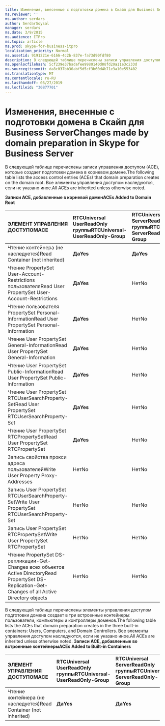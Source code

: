 ```yaml
---
title: Изменения, внесенные с подготовки домена в Скайп для Business Server
ms.reviewer: ''
ms.author: serdars
author: SerdarSoysal
manager: serdars
ms.date: 3/9/2015
ms.audience: ITPro
ms.topic: article
ms.prod: skype-for-business-itpro
localization_priority: Normal
ms.assetid: 9191221e-6166-4c2b-837e-fa73d90fdf80
description: В следующей таблице перечислены записи управления доступом (ACE), которые создает подготовки домена в корневом домене. Все элементы управления доступом наследуются, если не указано иное.
ms.openlocfilehash: 5cf239e37badafee9980140d08fd20a11e3c233d
ms.sourcegitcommit: da8c037bb30abf5d5cf3b60d4b71e3a10e553402
ms.translationtype: MT
ms.contentlocale: ru-RU
ms.lasthandoff: 03/27/2019
ms.locfileid: "30877701"
---
```

# <a name="changes-made-by-domain-preparation-in-skype-for-business-server"></a><span data-ttu-id="b1599-104">Изменения, внесенные с подготовки домена в Скайп для Business Server</span><span class="sxs-lookup"><span data-stu-id="b1599-104">Changes made by domain preparation in Skype for Business Server</span></span>
 
<span data-ttu-id="b1599-105">В следующей таблице перечислены записи управления доступом (ACE), которые создает подготовки домена в корневом домене.</span><span class="sxs-lookup"><span data-stu-id="b1599-105">The following table lists the access control entries (ACEs) that domain preparation creates on the domain root.</span></span> <span data-ttu-id="b1599-106">Все элементы управления доступом наследуются, если не указано иное.</span><span class="sxs-lookup"><span data-stu-id="b1599-106">All ACEs are inherited unless otherwise noted.</span></span>
  
<span data-ttu-id="b1599-107">**Записи ACE, добавленные в корневой домен**</span><span class="sxs-lookup"><span data-stu-id="b1599-107">**ACEs Added to Domain Root**</span></span>

|<span data-ttu-id="b1599-108">**ЭЛЕМЕНТ УПРАВЛЕНИЯ ДОСТУПОМ**</span><span class="sxs-lookup"><span data-stu-id="b1599-108">**ACE**</span></span>|<span data-ttu-id="b1599-109">**RTCUniversal UserReadOnly группы**</span><span class="sxs-lookup"><span data-stu-id="b1599-109">**RTCUniversal-UserReadOnly-Group**</span></span>|<span data-ttu-id="b1599-110">**RTCUniversal ServerReadOnly группы**</span><span class="sxs-lookup"><span data-stu-id="b1599-110">**RTCUniversal-ServerReadOnly-Group**</span></span>|<span data-ttu-id="b1599-111">**RTCUniversal UserAdmins**</span><span class="sxs-lookup"><span data-stu-id="b1599-111">**RTCUniversal-UserAdmins**</span></span>|<span data-ttu-id="b1599-112">**RTCHSUniversal служб**</span><span class="sxs-lookup"><span data-stu-id="b1599-112">**RTCHSUniversal-Services**</span></span>|<span data-ttu-id="b1599-113">**Прошедшие проверку**</span><span class="sxs-lookup"><span data-stu-id="b1599-113">**Authenticated-Users**</span></span>|
|:-----|:-----|:-----|:-----|:-----|:-----|
|<span data-ttu-id="b1599-114">Чтение контейнера (не наследуется)</span><span class="sxs-lookup"><span data-stu-id="b1599-114">Read Container (not inherited)</span></span>  <br/> |<span data-ttu-id="b1599-115">**Да**</span><span class="sxs-lookup"><span data-stu-id="b1599-115">**Yes**</span></span> <br/> |<span data-ttu-id="b1599-116">**Да**</span><span class="sxs-lookup"><span data-stu-id="b1599-116">**Yes**</span></span> <br/> |<span data-ttu-id="b1599-117">Нет</span><span class="sxs-lookup"><span data-stu-id="b1599-117">No</span></span>  <br/> |<span data-ttu-id="b1599-118">Нет</span><span class="sxs-lookup"><span data-stu-id="b1599-118">No</span></span>  <br/> |<span data-ttu-id="b1599-119">Нет</span><span class="sxs-lookup"><span data-stu-id="b1599-119">No</span></span>  <br/> |
|<span data-ttu-id="b1599-120">Чтение PropertySet User-Account-Restrictions пользователя</span><span class="sxs-lookup"><span data-stu-id="b1599-120">Read User PropertySet User-Account-Restrictions</span></span>  <br/> |<span data-ttu-id="b1599-121">**Да**</span><span class="sxs-lookup"><span data-stu-id="b1599-121">**Yes**</span></span> <br/> |<span data-ttu-id="b1599-122">Нет</span><span class="sxs-lookup"><span data-stu-id="b1599-122">No</span></span>  <br/> |<span data-ttu-id="b1599-123">Нет</span><span class="sxs-lookup"><span data-stu-id="b1599-123">No</span></span>  <br/> |<span data-ttu-id="b1599-124">Нет</span><span class="sxs-lookup"><span data-stu-id="b1599-124">No</span></span>  <br/> |<span data-ttu-id="b1599-125">Нет</span><span class="sxs-lookup"><span data-stu-id="b1599-125">No</span></span>  <br/> |
|<span data-ttu-id="b1599-126">Чтение пользователя PropertySet Personal-Information</span><span class="sxs-lookup"><span data-stu-id="b1599-126">Read User PropertySet Personal-Information</span></span>  <br/> |<span data-ttu-id="b1599-127">**Да**</span><span class="sxs-lookup"><span data-stu-id="b1599-127">**Yes**</span></span> <br/> |<span data-ttu-id="b1599-128">Нет</span><span class="sxs-lookup"><span data-stu-id="b1599-128">No</span></span>  <br/> |<span data-ttu-id="b1599-129">Нет</span><span class="sxs-lookup"><span data-stu-id="b1599-129">No</span></span>  <br/> |<span data-ttu-id="b1599-130">Нет</span><span class="sxs-lookup"><span data-stu-id="b1599-130">No</span></span>  <br/> |<span data-ttu-id="b1599-131">Нет</span><span class="sxs-lookup"><span data-stu-id="b1599-131">No</span></span>  <br/> |
|<span data-ttu-id="b1599-132">Чтение User PropertySet General-Information</span><span class="sxs-lookup"><span data-stu-id="b1599-132">Read User PropertySet General-Information</span></span>  <br/> |<span data-ttu-id="b1599-133">**Да**</span><span class="sxs-lookup"><span data-stu-id="b1599-133">**Yes**</span></span> <br/> |<span data-ttu-id="b1599-134">Нет</span><span class="sxs-lookup"><span data-stu-id="b1599-134">No</span></span>  <br/> |<span data-ttu-id="b1599-135">Нет</span><span class="sxs-lookup"><span data-stu-id="b1599-135">No</span></span>  <br/> |<span data-ttu-id="b1599-136">Нет</span><span class="sxs-lookup"><span data-stu-id="b1599-136">No</span></span>  <br/> |<span data-ttu-id="b1599-137">Нет</span><span class="sxs-lookup"><span data-stu-id="b1599-137">No</span></span>  <br/> |
|<span data-ttu-id="b1599-138">Чтение User PropertySet Public-Information</span><span class="sxs-lookup"><span data-stu-id="b1599-138">Read User PropertySet Public-Information</span></span>  <br/> |<span data-ttu-id="b1599-139">**Да**</span><span class="sxs-lookup"><span data-stu-id="b1599-139">**Yes**</span></span> <br/> |<span data-ttu-id="b1599-140">Нет</span><span class="sxs-lookup"><span data-stu-id="b1599-140">No</span></span>  <br/> |<span data-ttu-id="b1599-141">Нет</span><span class="sxs-lookup"><span data-stu-id="b1599-141">No</span></span>  <br/> |<span data-ttu-id="b1599-142">Нет</span><span class="sxs-lookup"><span data-stu-id="b1599-142">No</span></span>  <br/> |<span data-ttu-id="b1599-143">Нет</span><span class="sxs-lookup"><span data-stu-id="b1599-143">No</span></span>  <br/> |
|<span data-ttu-id="b1599-144">Чтение User PropertySet RTCUserSearchProperty-Set</span><span class="sxs-lookup"><span data-stu-id="b1599-144">Read User PropertySet RTCUserSearchProperty-Set</span></span>  <br/> |<span data-ttu-id="b1599-145">**Да**</span><span class="sxs-lookup"><span data-stu-id="b1599-145">**Yes**</span></span> <br/> |<span data-ttu-id="b1599-146">Нет</span><span class="sxs-lookup"><span data-stu-id="b1599-146">No</span></span>  <br/> |<span data-ttu-id="b1599-147">Нет</span><span class="sxs-lookup"><span data-stu-id="b1599-147">No</span></span>  <br/> |<span data-ttu-id="b1599-148">Нет</span><span class="sxs-lookup"><span data-stu-id="b1599-148">No</span></span>  <br/> |<span data-ttu-id="b1599-149">**Да**</span><span class="sxs-lookup"><span data-stu-id="b1599-149">**Yes**</span></span> <br/> |
|<span data-ttu-id="b1599-150">Чтение User PropertySet RTCPropertySet</span><span class="sxs-lookup"><span data-stu-id="b1599-150">Read User PropertySet RTCPropertySet</span></span>  <br/> |<span data-ttu-id="b1599-151">**Да**</span><span class="sxs-lookup"><span data-stu-id="b1599-151">**Yes**</span></span> <br/> |<span data-ttu-id="b1599-152">Нет</span><span class="sxs-lookup"><span data-stu-id="b1599-152">No</span></span>  <br/> |<span data-ttu-id="b1599-153">Нет</span><span class="sxs-lookup"><span data-stu-id="b1599-153">No</span></span>  <br/> |<span data-ttu-id="b1599-154">Нет</span><span class="sxs-lookup"><span data-stu-id="b1599-154">No</span></span>  <br/> |<span data-ttu-id="b1599-155">Нет</span><span class="sxs-lookup"><span data-stu-id="b1599-155">No</span></span>  <br/> |
|<span data-ttu-id="b1599-156">Запись свойства прокси адреса пользователей</span><span class="sxs-lookup"><span data-stu-id="b1599-156">Write User Property Proxy-Addresses</span></span>  <br/> |<span data-ttu-id="b1599-157">Нет</span><span class="sxs-lookup"><span data-stu-id="b1599-157">No</span></span>  <br/> |<span data-ttu-id="b1599-158">Нет</span><span class="sxs-lookup"><span data-stu-id="b1599-158">No</span></span>  <br/> |<span data-ttu-id="b1599-159">**Да**</span><span class="sxs-lookup"><span data-stu-id="b1599-159">**Yes**</span></span> <br/> |<span data-ttu-id="b1599-160">Нет</span><span class="sxs-lookup"><span data-stu-id="b1599-160">No</span></span>  <br/> |<span data-ttu-id="b1599-161">Нет</span><span class="sxs-lookup"><span data-stu-id="b1599-161">No</span></span>  <br/> |
|<span data-ttu-id="b1599-162">Запись User PropertySet RTCUserSearchProperty-Set</span><span class="sxs-lookup"><span data-stu-id="b1599-162">Write User PropertySet RTCUserSearchProperty-Set</span></span>  <br/> |<span data-ttu-id="b1599-163">Нет</span><span class="sxs-lookup"><span data-stu-id="b1599-163">No</span></span>  <br/> |<span data-ttu-id="b1599-164">Нет</span><span class="sxs-lookup"><span data-stu-id="b1599-164">No</span></span>  <br/> |<span data-ttu-id="b1599-165">**Да**</span><span class="sxs-lookup"><span data-stu-id="b1599-165">**Yes**</span></span> <br/> |<span data-ttu-id="b1599-166">Нет</span><span class="sxs-lookup"><span data-stu-id="b1599-166">No</span></span>  <br/> |<span data-ttu-id="b1599-167">Нет</span><span class="sxs-lookup"><span data-stu-id="b1599-167">No</span></span>  <br/> |
|<span data-ttu-id="b1599-168">Запись User PropertySet RTCPropertySet</span><span class="sxs-lookup"><span data-stu-id="b1599-168">Write User PropertySet RTCPropertySet</span></span>  <br/> |<span data-ttu-id="b1599-169">Нет</span><span class="sxs-lookup"><span data-stu-id="b1599-169">No</span></span>  <br/> |<span data-ttu-id="b1599-170">Нет</span><span class="sxs-lookup"><span data-stu-id="b1599-170">No</span></span>  <br/> |<span data-ttu-id="b1599-171">**Да**</span><span class="sxs-lookup"><span data-stu-id="b1599-171">**Yes**</span></span> <br/> |<span data-ttu-id="b1599-172">Нет</span><span class="sxs-lookup"><span data-stu-id="b1599-172">No</span></span>  <br/> |<span data-ttu-id="b1599-173">Нет</span><span class="sxs-lookup"><span data-stu-id="b1599-173">No</span></span>  <br/> |
|<span data-ttu-id="b1599-174">Чтение PropertySet DS-репликации-Get-Changes всех объектов Active Directory</span><span class="sxs-lookup"><span data-stu-id="b1599-174">Read PropertySet DS-Replication-Get-Changes of all Active Directory objects</span></span>  <br/> |<span data-ttu-id="b1599-175">Нет</span><span class="sxs-lookup"><span data-stu-id="b1599-175">No</span></span>  <br/> |<span data-ttu-id="b1599-176">Нет</span><span class="sxs-lookup"><span data-stu-id="b1599-176">No</span></span>  <br/> |<span data-ttu-id="b1599-177">Нет</span><span class="sxs-lookup"><span data-stu-id="b1599-177">No</span></span>  <br/> |<span data-ttu-id="b1599-178">**Да**</span><span class="sxs-lookup"><span data-stu-id="b1599-178">**Yes**</span></span> <br/> |<span data-ttu-id="b1599-179">Нет</span><span class="sxs-lookup"><span data-stu-id="b1599-179">No</span></span>  <br/> |
   
<span data-ttu-id="b1599-180">В следующей таблице перечислены элементы управления доступом подготовки домена создает в три встроенные контейнеры: пользователи, компьютеры и контроллеры доменов.</span><span class="sxs-lookup"><span data-stu-id="b1599-180">The following table lists the ACEs that domain preparation creates in the three built-in containers: Users, Computers, and Domain Controllers.</span></span> <span data-ttu-id="b1599-181">Все элементы управления доступом наследуются, если не указано иное.</span><span class="sxs-lookup"><span data-stu-id="b1599-181">All ACEs are inherited unless otherwise noted.</span></span>
<span data-ttu-id="b1599-182">**Записи ACE, добавленные во встроенные контейнеры**</span><span class="sxs-lookup"><span data-stu-id="b1599-182">**ACEs Added to Built-in Containers**</span></span>

|<span data-ttu-id="b1599-183">**ЭЛЕМЕНТ УПРАВЛЕНИЯ ДОСТУПОМ**</span><span class="sxs-lookup"><span data-stu-id="b1599-183">**ACE**</span></span>|<span data-ttu-id="b1599-184">**RTCUniversal UserReadOnly группы**</span><span class="sxs-lookup"><span data-stu-id="b1599-184">**RTCUniversal-UserReadOnly-Group**</span></span>|<span data-ttu-id="b1599-185">**RTCUniversal ServerReadOnly группы**</span><span class="sxs-lookup"><span data-stu-id="b1599-185">**RTCUniversal-ServerReadOnly-Group**</span></span>|
|:-----|:-----|:-----|
|<span data-ttu-id="b1599-186">Чтение контейнера (не наследуется)</span><span class="sxs-lookup"><span data-stu-id="b1599-186">Read Container (not inherited)</span></span>  <br/> |<span data-ttu-id="b1599-187">**Да**</span><span class="sxs-lookup"><span data-stu-id="b1599-187">**Yes**</span></span> <br/> |<span data-ttu-id="b1599-188">**Да**</span><span class="sxs-lookup"><span data-stu-id="b1599-188">**Yes**</span></span> <br/> |
   


